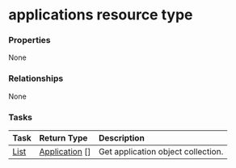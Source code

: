 # applications resource type



### Properties
None

### Relationships
None


### Tasks

| Task		   | Return Type	|Description|
|:---------------|:--------|:----------|
|[List](../api/application_list.md) | [Application](application.md) [] |Get application object collection. |

<!-- uuid: 86c6c95e-2304-4342-9db9-2c2cb9d16a2b
2015-10-12 23:35:00 UTC -->